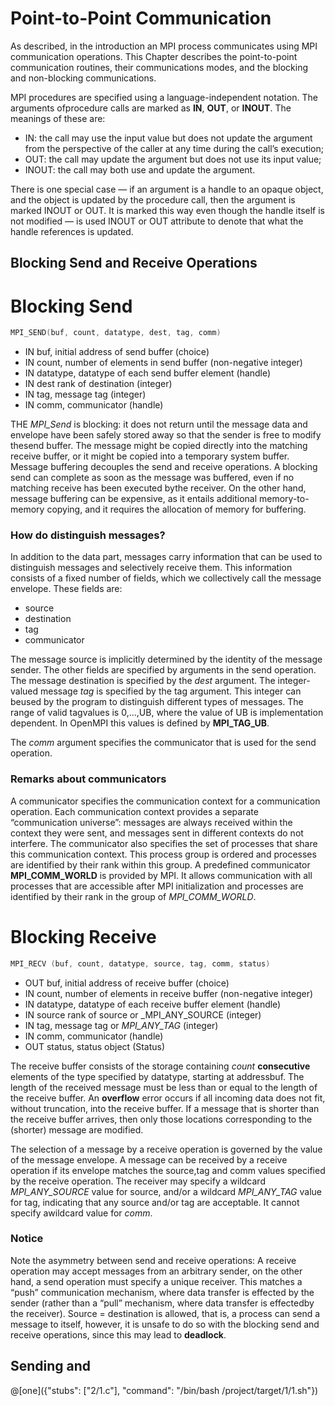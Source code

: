 # Point-to-Point Communication

As described, in the introduction an MPI process communicates using MPI communication operations. This Chapter describes the point-to-point  communication routines, their communications modes, and the blocking and non-blocking communications.  

MPI procedures  are  specified  using  a  language-independent  notation.   The  arguments  ofprocedure calls are marked as **IN**, **OUT**, or **INOUT**. The meanings of these are:
- IN:  the  call  may  use  the  input  value  but  does  not  update  the  argument  from  the perspective of the caller at any time during the call’s execution;
- OUT: the call may update the argument but does not use its input value;
- INOUT: the call may both use and update the argument.

There  is  one  special  case  —  if  an  argument  is  a  handle  to  an  opaque  object, and the object is updated by the procedure call, then the argument is marked INOUT or OUT. It is marked this way even though the handle itself is  not  modified  —  is used INOUT or OUT attribute  to  denote  that  what  the  handle references is updated.

## Blocking Send and Receive Operations

# Blocking Send

```c
MPI_SEND(buf, count, datatype, dest, tag, comm)
```
- IN buf, initial address of send buffer (choice)
- IN count, number of elements in send buffer (non-negative integer)
- IN datatype, datatype of each send buffer element (handle)
- IN dest rank of destination (integer)
- IN tag, message tag (integer)
- IN comm, communicator (handle)

THE _MPI\_Send_ is blocking:  it does not return until the message data and envelope have been safely stored away so that the sender is free to modify thesend buffer.  The message might be copied directly into the matching receive buffer, or it might be copied into a temporary system buffer. Message buffering decouples the send and receive operations.  A blocking send can complete as soon as the message was buffered, even if no matching receive has been executed bythe receiver.  On the other hand, message buffering can be expensive, as it entails additional memory-to-memory copying, and it requires the allocation of memory for buffering. 

### How do distinguish messages?

In addition to the data part, messages carry information that can be used to distinguish messages and selectively receive them.  This information consists of a fixed number of fields, which we collectively call the message envelope.  These fields are:

- source
- destination
- tag
- communicator

The message source is implicitly determined by the identity of the message sender.  The other fields are specified by arguments in the send operation. The message destination is specified by the _dest_ argument. The integer-valued message _tag_ is specified by the tag argument. This integer can beused  by  the  program  to  distinguish  different  types  of  messages. The  range  of  valid  tagvalues is 0,...,UB, where the value of UB is implementation dependent. In OpenMPI this values is defined by **MPI_TAG_UB**.


The _comm_ argument specifies the communicator that is used for the send operation.

### Remarks about communicators

A communicator specifies the communication context for a communication operation. Each communication context provides a separate “communication universe”:  messages are always received within the context they were sent, and messages sent in different contexts do not interfere. The  communicator  also  specifies  the  set  of  processes  that  share  this  communication context.  This process group is ordered and processes are identified by their rank within this group.  A  predefined  communicator **MPI_COMM_WORLD** is  provided  by MPI.  It  allows  communication with all processes that are accessible after MPI initialization and processes are identified by their rank in the group of _MPI\_COMM\_WORLD_.

# Blocking Receive

```c
MPI_RECV (buf, count, datatype, source, tag, comm, status)
```
- OUT buf, initial address of receive buffer (choice)
- IN count, number of elements in receive buffer (non-negative integer)
- IN datatype, datatype of each receive buffer element (handle)
- IN source rank of source or _MPI\_ANY\_SOURCE (integer) 
- IN tag, message tag or _MPI\_ANY\_TAG_ (integer)
- IN comm, communicator (handle)
- OUT status, status object (Status)

The receive buffer consists of the storage containing _count_ **consecutive** elements of the type specified by datatype, starting at addressbuf.  The length of the received message must be  less  than  or  equal  to  the  length  of  the  receive  buffer.   An  **overflow**  error  occurs  if  all incoming data does not fit, without truncation, into the receive buffer. If a message that is shorter than the receive buffer arrives, then only those locations corresponding to the (shorter) message are modified.

The  selection  of  a  message  by  a  receive  operation  is  governed  by  the  value  of  the message envelope.  A message can be received by a receive operation if its envelope matches the source,tag and comm values  specified  by  the  receive  operation. The  receiver  may specify  a  wildcard _MPI\_ANY\_SOURCE_ value  for source,  and/or  a  wildcard _MPI\_ANY\_TAG_ value  for tag,  indicating  that  any  source  and/or  tag  are  acceptable.   It  cannot  specify  awildcard  value  for _comm_. 

### Notice

Note the asymmetry between send and receive operations:  A receive operation may accept messages from an arbitrary sender, on the other hand, a send operation must specify a unique receiver.  This matches a “push” communication mechanism, where data transfer is effected by the sender (rather than a “pull” mechanism, where data transfer is effectedby the receiver). Source = destination is allowed, that is, a process can send a message to itself, however, it is unsafe to do so with the blocking send and receive operations, since this may lead to **deadlock**. 


## Sending and 

@[one]({"stubs": ["2/1.c"], "command": "/bin/bash /project/target/1/1.sh"})
